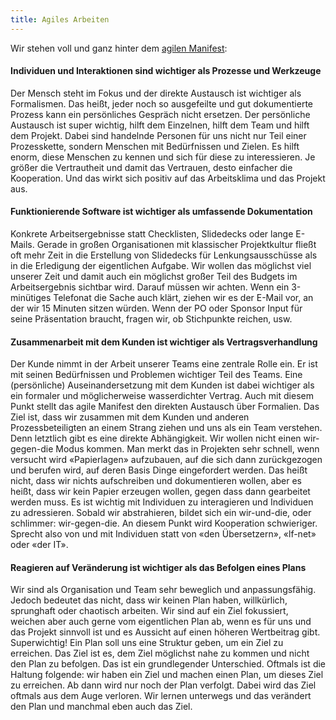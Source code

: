 ```yaml
---
title: Agiles Arbeiten
---
```


Wir stehen voll und ganz hinter dem [agilen Manifest](https://agilemanifesto.org/iso/de/manifesto.html):

#### Individuen und Interaktionen sind wichtiger als Prozesse und Werkzeuge

Der Mensch steht im Fokus und der direkte Austausch ist wichtiger als Formalismen. Das heißt, jeder noch so ausgefeilte und gut dokumentierte Prozess kann ein persönliches Gespräch nicht ersetzen. Der persönliche Austausch ist super wichtig, hilft dem Einzelnen, hilft dem Team und hilft dem Projekt. Dabei sind handelnde Personen für uns nicht nur Teil einer Prozesskette, sondern Menschen mit Bedürfnissen und Zielen. Es hilft enorm, diese Menschen zu kennen und sich für diese zu interessieren. Je größer die Vertrautheit und damit das Vertrauen, desto einfacher die Kooperation. Und das wirkt sich positiv auf das Arbeitsklima und das Projekt aus.


#### Funktionierende Software ist wichtiger als umfassende Dokumentation

Konkrete Arbeitsergebnisse statt Checklisten, Slidedecks oder lange E-Mails. Gerade in großen Organisationen mit klassischer Projektkultur fließt oft mehr Zeit in die Erstellung von Slidedecks für Lenkungsausschüsse als in die Erledigung der eigentlichen Aufgabe. Wir wollen das möglichst viel unserer Zeit und damit auch ein möglichst großer Teil des Budgets im Arbeitsergebnis sichtbar wird. Darauf müssen wir achten. Wenn ein 3-minütiges Telefonat die Sache auch klärt, ziehen wir es der E-Mail vor, an der wir 15 Minuten sitzen würden. Wenn der PO oder Sponsor Input für seine Präsentation braucht, fragen wir, ob Stichpunkte reichen, usw.

#### Zusammenarbeit mit dem Kunden ist wichtiger als Vertragsverhandlung

Der Kunde nimmt in der Arbeit unserer Teams eine zentrale Rolle ein. Er ist mit seinen Bedürfnissen und Problemen wichtiger Teil des Teams. Eine (persönliche) Auseinandersetzung mit dem Kunden ist dabei wichtiger als ein formaler und möglicherweise wasserdichter Vertrag. Auch mit diesem Punkt stellt das agile Manifest den direkten Austausch über Formalien. Das Ziel ist, dass wir zusammen mit dem Kunden und anderen Prozessbeteiligten an einem Strang ziehen und uns als ein Team verstehen. Denn letztlich gibt es eine direkte Abhängigkeit. Wir wollen nicht einen wir-gegen-die Modus kommen. Man merkt das in Projekten sehr schnell, wenn versucht wird «Papierlagen» aufzubauen, auf die sich dann zurückgezogen und berufen wird, auf deren Basis Dinge eingefordert werden. Das heißt nicht, dass wir nichts aufschreiben und dokumentieren wollen, aber es heißt, dass wir kein Papier erzeugen wollen, gegen dass dann gearbeitet werden muss. Es ist wichtig mit Individuen zu interagieren und Individuen zu adressieren. Sobald wir abstrahieren, bildet sich ein wir-und-die, oder schlimmer: wir-gegen-die. An diesem Punkt wird Kooperation schwieriger. Sprecht also von und mit Individuen statt von «den Übersetzern», «lf-net» oder «der IT».

#### Reagieren auf Veränderung ist wichtiger als das Befolgen eines Plans

Wir sind als Organisation und Team sehr beweglich und anpassungsfähig. Jedoch bedeutet das nicht, dass wir keinen Plan haben, willkürlich, sprunghaft oder chaotisch arbeiten. Wir sind auf ein Ziel fokussiert, weichen aber auch gerne vom eigentlichen Plan ab, wenn es für uns und das Projekt sinnvoll ist und es Aussicht auf einen höheren Wertbeitrag gibt. Superwichtig! Ein Plan soll uns eine Struktur geben, um ein Ziel zu erreichen. Das Ziel ist es, dem Ziel möglichst nahe zu kommen und nicht den Plan zu befolgen. Das ist ein grundlegender Unterschied. Oftmals ist die Haltung folgende: wir haben ein Ziel und machen einen Plan, um dieses Ziel zu erreichen. Ab dann wird nur noch der Plan verfolgt. Dabei wird das Ziel oftmals aus dem Auge verloren. Wir lernen unterwegs und das verändert den Plan und manchmal eben auch das Ziel.